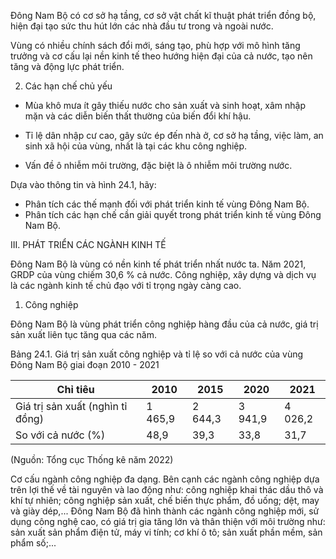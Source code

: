 Đông Nam Bộ có cơ sở hạ tầng, cơ sở vật chất kĩ thuật phát triển đồng bộ, hiện đại tạo sức thu hút lớn các nhà đầu tư trong và ngoài nước.

Vùng có nhiều chính sách đổi mới, sáng tạo, phù hợp với mô hình tăng trưởng và cơ cấu lại nền kinh tế theo hướng hiện đại của cả nước, tạo nên tăng và động lực phát triển.

2. Các hạn chế chủ yếu

- Mùa khô mưa ít gây thiếu nước cho sản xuất và sinh hoạt, xâm nhập mặn và các diễn biến thất thường của biến đổi khí hậu.

- Tỉ lệ dân nhập cư cao, gây sức ép đến nhà ở, cơ sở hạ tầng, việc làm, an sinh xã hội của vùng, nhất là tại các khu công nghiệp.

- Vấn đề ô nhiễm môi trường, đặc biệt là ô nhiễm môi trường nước.

Dựa vào thông tin và hình 24.1, hãy:
- Phân tích các thế mạnh đối với phát triển kinh tế vùng Đông Nam Bộ.
- Phân tích các hạn chế cần giải quyết trong phát triển kinh tế vùng Đông Nam Bộ.

III. PHÁT TRIỂN CÁC NGÀNH KINH TẾ

Đông Nam Bộ là vùng có nền kinh tế phát triển nhất nước ta. Năm 2021, GRDP của vùng chiếm 30,6 % cả nước. Công nghiệp, xây dựng và dịch vụ là các ngành kinh tế chủ đạo với tỉ trọng ngày càng cao.

1. Công nghiệp

Đông Nam Bộ là vùng phát triển công nghiệp hàng đầu của cả nước, giá trị sản xuất liên tục tăng qua các năm.

Bảng 24.1. Giá trị sản xuất công nghiệp và tỉ lệ so với cả nước 
của vùng Đông Nam Bộ giai đoạn 2010 - 2021

| Chỉ tiêu | 2010 | 2015 | 2020 | 2021 |
|----------|------|------|------|------|
| Giá trị sản xuất (nghìn tỉ đồng) | 1 465,9 | 2 644,3 | 3 941,9 | 4 026,2 |
| So với cả nước (%) | 48,9 | 39,3 | 33,8 | 31,7 |

(Nguồn: Tổng cục Thống kê năm 2022)

Cơ cấu ngành công nghiệp đa dạng. Bên cạnh các ngành công nghiệp dựa trên lợi thế về tài nguyên và lao động như: công nghiệp khai thác dầu thô và khí tự nhiên; công nghiệp sản xuất, chế biến thực phẩm, đồ uống; dệt, may và giày dép,... Đông Nam Bộ đã hình thành các ngành công nghiệp mới, sử dụng công nghệ cao, có giá trị gia tăng lớn và thân thiện với môi trường như: sản xuất sản phẩm điện tử, máy vi tính; cơ khí ô tô; sản xuất phần mềm, sản phẩm số;...